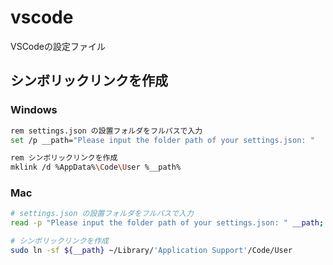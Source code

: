 # vscode
VSCodeの設定ファイル



## シンボリックリンクを作成

### Windows

```bash
rem settings.json の設置フォルダをフルパスで入力
set /p __path="Please input the folder path of your settings.json: "

rem シンボリックリンクを作成
mklink /d %AppData%\Code\User %__path%
```

### Mac

```bash
# settings.json の設置フォルダをフルパスで入力
read -p "Please input the folder path of your settings.json: " __path; echo

# シンボリックリンクを作成
sudo ln -sf ${__path} ~/Library/'Application Support'/Code/User
```



